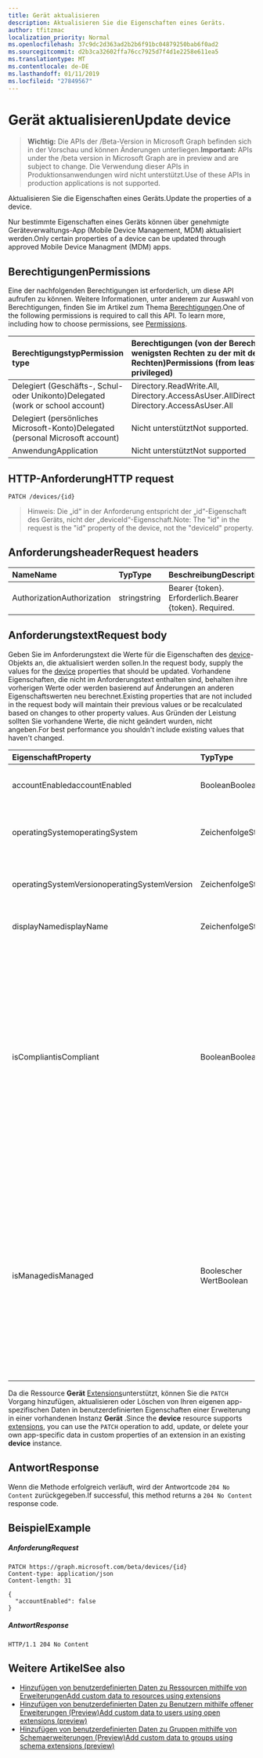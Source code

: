 ```yaml
---
title: Gerät aktualisieren
description: Aktualisieren Sie die Eigenschaften eines Geräts.
author: tfitzmac
localization_priority: Normal
ms.openlocfilehash: 37c9dc2d363ad2b2b6f91bc04879250bab6f0ad2
ms.sourcegitcommit: d2b3ca32602ffa76cc7925d7f4d1e2258e611ea5
ms.translationtype: MT
ms.contentlocale: de-DE
ms.lasthandoff: 01/11/2019
ms.locfileid: "27849567"
---
```

# <a name="update-device"></a><span data-ttu-id="e2fbb-103">Gerät aktualisieren</span><span class="sxs-lookup"><span data-stu-id="e2fbb-103">Update device</span></span>

> <span data-ttu-id="e2fbb-104">**Wichtig:** Die APIs der /Beta-Version in Microsoft Graph befinden sich in der Vorschau und können Änderungen unterliegen.</span><span class="sxs-lookup"><span data-stu-id="e2fbb-104">**Important:** APIs under the /beta version in Microsoft Graph are in preview and are subject to change.</span></span> <span data-ttu-id="e2fbb-105">Die Verwendung dieser APIs in Produktionsanwendungen wird nicht unterstützt.</span><span class="sxs-lookup"><span data-stu-id="e2fbb-105">Use of these APIs in production applications is not supported.</span></span>

<span data-ttu-id="e2fbb-106">Aktualisieren Sie die Eigenschaften eines Geräts.</span><span class="sxs-lookup"><span data-stu-id="e2fbb-106">Update the properties of a device.</span></span>

<span data-ttu-id="e2fbb-107">Nur bestimmte Eigenschaften eines Geräts können über genehmigte Geräteverwaltungs-App (Mobile Device Management, MDM) aktualisiert werden.</span><span class="sxs-lookup"><span data-stu-id="e2fbb-107">Only certain properties of a device can be updated through approved Mobile Device Managment (MDM) apps.</span></span>

## <a name="permissions"></a><span data-ttu-id="e2fbb-108">Berechtigungen</span><span class="sxs-lookup"><span data-stu-id="e2fbb-108">Permissions</span></span>
<span data-ttu-id="e2fbb-p102">Eine der nachfolgenden Berechtigungen ist erforderlich, um diese API aufrufen zu können. Weitere Informationen, unter anderem zur Auswahl von Berechtigungen, finden Sie im Artikel zum Thema [Berechtigungen](/graph/permissions-reference).</span><span class="sxs-lookup"><span data-stu-id="e2fbb-p102">One of the following permissions is required to call this API. To learn more, including how to choose permissions, see [Permissions](/graph/permissions-reference).</span></span>

|<span data-ttu-id="e2fbb-111">Berechtigungstyp</span><span class="sxs-lookup"><span data-stu-id="e2fbb-111">Permission type</span></span>      | <span data-ttu-id="e2fbb-112">Berechtigungen (von der Berechtigung mit den wenigsten Rechten zu der mit den meisten Rechten)</span><span class="sxs-lookup"><span data-stu-id="e2fbb-112">Permissions (from least to most privileged)</span></span>              |
|:--------------------|:---------------------------------------------------------|
|<span data-ttu-id="e2fbb-113">Delegiert (Geschäfts-, Schul- oder Unikonto)</span><span class="sxs-lookup"><span data-stu-id="e2fbb-113">Delegated (work or school account)</span></span> | <span data-ttu-id="e2fbb-114">Directory.ReadWrite.All, Directory.AccessAsUser.All</span><span class="sxs-lookup"><span data-stu-id="e2fbb-114">Directory.ReadWrite.All, Directory.AccessAsUser.All</span></span> |
|<span data-ttu-id="e2fbb-115">Delegiert (persönliches Microsoft-Konto)</span><span class="sxs-lookup"><span data-stu-id="e2fbb-115">Delegated (personal Microsoft account)</span></span> | <span data-ttu-id="e2fbb-116">Nicht unterstützt</span><span class="sxs-lookup"><span data-stu-id="e2fbb-116">Not supported.</span></span> |
|<span data-ttu-id="e2fbb-117">Anwendung</span><span class="sxs-lookup"><span data-stu-id="e2fbb-117">Application</span></span> | <span data-ttu-id="e2fbb-118">Nicht unterstützt</span><span class="sxs-lookup"><span data-stu-id="e2fbb-118">Not supported</span></span> |

## <a name="http-request"></a><span data-ttu-id="e2fbb-119">HTTP-Anforderung</span><span class="sxs-lookup"><span data-stu-id="e2fbb-119">HTTP request</span></span>
<!-- { "blockType": "ignored" } -->
```http
PATCH /devices/{id}
```

> <span data-ttu-id="e2fbb-120">Hinweis: Die „id“ in der Anforderung entspricht der „id“-Eigenschaft des Geräts, nicht der „deviceId“-Eigenschaft.</span><span class="sxs-lookup"><span data-stu-id="e2fbb-120">Note: The "id" in the request is the "id" property of the device, not the "deviceId" property.</span></span>

## <a name="request-headers"></a><span data-ttu-id="e2fbb-121">Anforderungsheader</span><span class="sxs-lookup"><span data-stu-id="e2fbb-121">Request headers</span></span>
| <span data-ttu-id="e2fbb-122">Name</span><span class="sxs-lookup"><span data-stu-id="e2fbb-122">Name</span></span>       | <span data-ttu-id="e2fbb-123">Typ</span><span class="sxs-lookup"><span data-stu-id="e2fbb-123">Type</span></span> | <span data-ttu-id="e2fbb-124">Beschreibung</span><span class="sxs-lookup"><span data-stu-id="e2fbb-124">Description</span></span>|
|:-----------|:------|:----------|
| <span data-ttu-id="e2fbb-125">Authorization</span><span class="sxs-lookup"><span data-stu-id="e2fbb-125">Authorization</span></span>  | <span data-ttu-id="e2fbb-126">string</span><span class="sxs-lookup"><span data-stu-id="e2fbb-126">string</span></span>  | <span data-ttu-id="e2fbb-p103">Bearer {token}. Erforderlich.</span><span class="sxs-lookup"><span data-stu-id="e2fbb-p103">Bearer {token}. Required.</span></span> |

## <a name="request-body"></a><span data-ttu-id="e2fbb-129">Anforderungstext</span><span class="sxs-lookup"><span data-stu-id="e2fbb-129">Request body</span></span>

<span data-ttu-id="e2fbb-130">Geben Sie im Anforderungstext die Werte für die Eigenschaften des [device](../resources/device.md)-Objekts an, die aktualisiert werden sollen.</span><span class="sxs-lookup"><span data-stu-id="e2fbb-130">In the request body, supply the values for the [device](../resources/device.md) properties that should be updated.</span></span> <span data-ttu-id="e2fbb-131">Vorhandene Eigenschaften, die nicht im Anforderungstext enthalten sind, behalten ihre vorherigen Werte oder werden basierend auf Änderungen an anderen Eigenschaftswerten neu berechnet.</span><span class="sxs-lookup"><span data-stu-id="e2fbb-131">Existing properties that are not included in the request body will maintain their previous values or be recalculated based on changes to other property values.</span></span> <span data-ttu-id="e2fbb-132">Aus Gründen der Leistung sollten Sie vorhandene Werte, die nicht geändert wurden, nicht angeben.</span><span class="sxs-lookup"><span data-stu-id="e2fbb-132">For best performance you shouldn't include existing values that haven't changed.</span></span>

| <span data-ttu-id="e2fbb-133">Eigenschaft</span><span class="sxs-lookup"><span data-stu-id="e2fbb-133">Property</span></span>     | <span data-ttu-id="e2fbb-134">Typ</span><span class="sxs-lookup"><span data-stu-id="e2fbb-134">Type</span></span>   |<span data-ttu-id="e2fbb-135">Beschreibung</span><span class="sxs-lookup"><span data-stu-id="e2fbb-135">Description</span></span>|
|:---------------|:--------|:----------|
|<span data-ttu-id="e2fbb-136">accountEnabled</span><span class="sxs-lookup"><span data-stu-id="e2fbb-136">accountEnabled</span></span>|<span data-ttu-id="e2fbb-137">Boolean</span><span class="sxs-lookup"><span data-stu-id="e2fbb-137">Boolean</span></span>| <span data-ttu-id="e2fbb-138">**true**, wenn das Konto aktiviert ist; andernfalls **false**.</span><span class="sxs-lookup"><span data-stu-id="e2fbb-138">**true** if the account is enabled; otherwise, **false**.</span></span> |
|<span data-ttu-id="e2fbb-139">operatingSystem</span><span class="sxs-lookup"><span data-stu-id="e2fbb-139">operatingSystem</span></span>|<span data-ttu-id="e2fbb-140">Zeichenfolge</span><span class="sxs-lookup"><span data-stu-id="e2fbb-140">String</span></span>|<span data-ttu-id="e2fbb-141">Der Typ des Betriebssystems auf dem Gerät.</span><span class="sxs-lookup"><span data-stu-id="e2fbb-141">The type of operating system on the device.</span></span>|
|<span data-ttu-id="e2fbb-142">operatingSystemVersion</span><span class="sxs-lookup"><span data-stu-id="e2fbb-142">operatingSystemVersion</span></span>|<span data-ttu-id="e2fbb-143">Zeichenfolge</span><span class="sxs-lookup"><span data-stu-id="e2fbb-143">String</span></span>|<span data-ttu-id="e2fbb-144">Die Version des Betriebssystems auf dem Gerät.</span><span class="sxs-lookup"><span data-stu-id="e2fbb-144">The version of the operating system on the device</span></span>|
|<span data-ttu-id="e2fbb-145">displayName</span><span class="sxs-lookup"><span data-stu-id="e2fbb-145">displayName</span></span>|<span data-ttu-id="e2fbb-146">Zeichenfolge</span><span class="sxs-lookup"><span data-stu-id="e2fbb-146">String</span></span>|<span data-ttu-id="e2fbb-147">Der Anzeigename für das Gerät.</span><span class="sxs-lookup"><span data-stu-id="e2fbb-147">The display name for the device.</span></span>|
|<span data-ttu-id="e2fbb-148">isCompliant</span><span class="sxs-lookup"><span data-stu-id="e2fbb-148">isCompliant</span></span>|<span data-ttu-id="e2fbb-149">Boolean</span><span class="sxs-lookup"><span data-stu-id="e2fbb-149">Boolean</span></span>|<span data-ttu-id="e2fbb-150">**true**, wenn das Gerät den Richtlinien für mobile Geräteverwaltung ( Mobile Device Management, MDM) entspricht; andernfalls **false**.</span><span class="sxs-lookup"><span data-stu-id="e2fbb-150">**true** if the device complies with Mobile Device Management (MDM) policies; otherwise, **false**.</span></span> <span data-ttu-id="e2fbb-151">Dies kann nur durch Intune für einen beliebigen Gerätetyp Betriebssystem oder durch eine [genehmigt MDM-app](https://docs.microsoft.com/windows/client-management/mdm/azure-active-directory-integration-with-mdm) für Windows-Betriebssystem Geräte aktualisiert werden.</span><span class="sxs-lookup"><span data-stu-id="e2fbb-151">This can only be updated by Intune for any device OS type or by an [approved MDM app](https://docs.microsoft.com/windows/client-management/mdm/azure-active-directory-integration-with-mdm) for Windows OS devices.</span></span> |
|<span data-ttu-id="e2fbb-152">isManaged</span><span class="sxs-lookup"><span data-stu-id="e2fbb-152">isManaged</span></span>|<span data-ttu-id="e2fbb-153">Boolescher Wert</span><span class="sxs-lookup"><span data-stu-id="e2fbb-153">Boolean</span></span>|<span data-ttu-id="e2fbb-154">**true**, wenn das Gerät durch die mobile Geräteverwaltungs-App verwaltet wird; andernfalls **false**.</span><span class="sxs-lookup"><span data-stu-id="e2fbb-154">**true** if the device is managed by a Mobile Device Management (MDM) app; otherwise, **false**.</span></span> <span data-ttu-id="e2fbb-155">Dies kann nur durch Intune für einen beliebigen Gerätetyp Betriebssystem oder durch eine [genehmigt MDM-app](https://docs.microsoft.com/windows/client-management/mdm/azure-active-directory-integration-with-mdm) für Windows-Betriebssystem Geräte aktualisiert werden.</span><span class="sxs-lookup"><span data-stu-id="e2fbb-155">This can only be updated by Intune for any device OS type or by an [approved MDM app](https://docs.microsoft.com/windows/client-management/mdm/azure-active-directory-integration-with-mdm) for Windows OS devices.</span></span> |

<span data-ttu-id="e2fbb-156">Da die Ressource **Gerät** [Extensions](/graph/extensibility-overview)unterstützt, können Sie die `PATCH` Vorgang hinzufügen, aktualisieren oder Löschen von Ihren eigenen app-spezifischen Daten in benutzerdefinierten Eigenschaften einer Erweiterung in einer vorhandenen Instanz **Gerät** .</span><span class="sxs-lookup"><span data-stu-id="e2fbb-156">Since the **device** resource supports [extensions](/graph/extensibility-overview), you can use the `PATCH` operation to add, update, or delete your own app-specific data in custom properties of an extension in an existing **device** instance.</span></span>

## <a name="response"></a><span data-ttu-id="e2fbb-157">Antwort</span><span class="sxs-lookup"><span data-stu-id="e2fbb-157">Response</span></span>

<span data-ttu-id="e2fbb-158">Wenn die Methode erfolgreich verläuft, wird der Antwortcode `204 No Content` zurückgegeben.</span><span class="sxs-lookup"><span data-stu-id="e2fbb-158">If successful, this method returns a `204 No Content` response code.</span></span>

## <a name="example"></a><span data-ttu-id="e2fbb-159">Beispiel</span><span class="sxs-lookup"><span data-stu-id="e2fbb-159">Example</span></span>

##### <a name="request"></a><span data-ttu-id="e2fbb-160">Anforderung</span><span class="sxs-lookup"><span data-stu-id="e2fbb-160">Request</span></span>

<!-- {
  "blockType": "request",
  "name": "update_device"
}-->
```http
PATCH https://graph.microsoft.com/beta/devices/{id}
Content-type: application/json
Content-length: 31

{
  "accountEnabled": false
}
```
##### <a name="response"></a><span data-ttu-id="e2fbb-161">Antwort</span><span class="sxs-lookup"><span data-stu-id="e2fbb-161">Response</span></span>

<!-- {
  "blockType": "response",
  "truncated": true,
  "@odata.type": "microsoft.graph.device"
} -->
```http
HTTP/1.1 204 No Content
```

## <a name="see-also"></a><span data-ttu-id="e2fbb-162">Weitere Artikel</span><span class="sxs-lookup"><span data-stu-id="e2fbb-162">See also</span></span>

- [<span data-ttu-id="e2fbb-163">Hinzufügen von benutzerdefinierten Daten zu Ressourcen mithilfe von Erweiterungen</span><span class="sxs-lookup"><span data-stu-id="e2fbb-163">Add custom data to resources using extensions</span></span>](/graph/extensibility-overview)
- [<span data-ttu-id="e2fbb-164">Hinzufügen von benutzerdefinierten Daten zu Benutzern mithilfe offener Erweiterungen (Preview)</span><span class="sxs-lookup"><span data-stu-id="e2fbb-164">Add custom data to users using open extensions (preview)</span></span>](/graph/extensibility-open-users)
- [<span data-ttu-id="e2fbb-165">Hinzufügen von benutzerdefinierten Daten zu Gruppen mithilfe von Schemaerweiterungen (Preview)</span><span class="sxs-lookup"><span data-stu-id="e2fbb-165">Add custom data to groups using schema extensions (preview)</span></span>](/graph/extensibility-schema-groups)


<!-- uuid: 8fcb5dbc-d5aa-4681-8e31-b001d5168d79
2015-10-25 14:57:30 UTC -->
<!-- {
  "type": "#page.annotation",
  "description": "Update device",
  "keywords": "",
  "section": "documentation",
  "tocPath": ""
}-->
